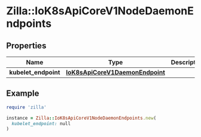 # Zilla::IoK8sApiCoreV1NodeDaemonEndpoints

## Properties

| Name | Type | Description | Notes |
| ---- | ---- | ----------- | ----- |
| **kubelet_endpoint** | [**IoK8sApiCoreV1DaemonEndpoint**](IoK8sApiCoreV1DaemonEndpoint.md) |  | [optional] |

## Example

```ruby
require 'zilla'

instance = Zilla::IoK8sApiCoreV1NodeDaemonEndpoints.new(
  kubelet_endpoint: null
)
```

